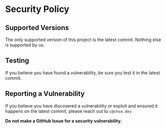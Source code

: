 # Security Policy

## Supported Versions

The only supported version of this project is the latest commit. Nothing else is supported by us.

## Testing

If you believe you have found a vulnerability, be sure you test it in the latest commit.

## Reporting a Vulnerability

If you believe you have discovered a vulnerability or exploit and ensured it happens on the latest commit, please reach out to `c@chse.dev`

**Do not make a GitHub Issue for a security vulnerability.**
